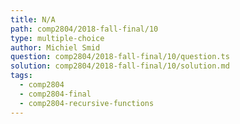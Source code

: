 ```yaml
---
title: N/A
path: comp2804/2018-fall-final/10
type: multiple-choice
author: Michiel Smid
question: comp2804/2018-fall-final/10/question.ts
solution: comp2804/2018-fall-final/10/solution.md
tags:
  - comp2804
  - comp2804-final
  - comp2804-recursive-functions
---
```

